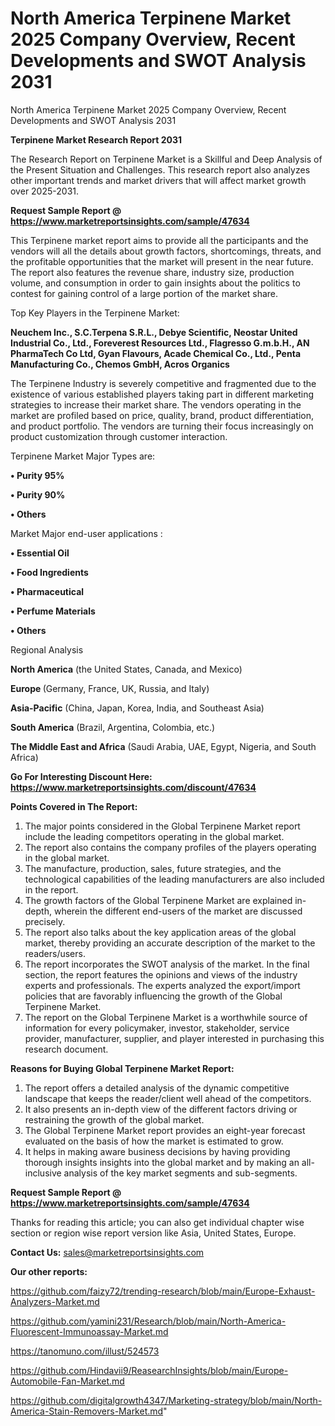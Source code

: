 # North America Terpinene Market 2025 Company Overview, Recent Developments and SWOT Analysis 2031
North America Terpinene Market 2025 Company Overview, Recent Developments and SWOT Analysis 2031

<strong>Terpinene Market Research Report 2031</strong>

The Research Report on Terpinene Market is a Skillful and Deep Analysis of the Present Situation and Challenges. This research report also analyzes other important trends and market drivers that will affect market growth over 2025-2031.

<strong>Request Sample Report @ <a href=https://www.marketreportsinsights.com/sample/47634>https://www.marketreportsinsights.com/sample/47634</a></strong>

This Terpinene market report aims to provide all the participants and the vendors will all the details about growth factors, shortcomings, threats, and the profitable opportunities that the market will present in the near future. The report also features the revenue share, industry size, production volume, and consumption in order to gain insights about the politics to contest for gaining control of a large portion of the market share.

Top Key Players in the Terpinene Market:

<strong>Neuchem Inc., S.C.Terpena S.R.L., Debye Scientific, Neostar United Industrial Co., Ltd., Foreverest Resources Ltd., Flagresso G.m.b.H., AN PharmaTech Co Ltd, Gyan Flavours, Acade Chemical Co., Ltd., Penta Manufacturing Co., Chemos GmbH, Acros Organics</strong>

The Terpinene Industry is severely competitive and fragmented due to the existence of various established players taking part in different marketing strategies to increase their market share. The vendors operating in the market are profiled based on price, quality, brand, product differentiation, and product portfolio. The vendors are turning their focus increasingly on product customization through customer interaction.

Terpinene Market Major Types are:

<strong>•  Purity 95%

•  Purity 90%

•  Others</strong>

Market Major end-user applications :

<strong>•  Essential Oil

•  Food Ingredients

•  Pharmaceutical

•  Perfume Materials

•  Others</strong>

Regional Analysis

</u><strong><b>North America</b></strong> (the United States, Canada, and Mexico)

<strong><b>Europe </b></strong>(Germany, France, UK, Russia, and Italy)

<strong><b>Asia-Pacific</b></strong> (China, Japan, Korea, India, and Southeast Asia)

<strong><b>South America</b></strong> (Brazil, Argentina, Colombia, etc.)

<strong><b>The Middle East and Africa</b></strong> (Saudi Arabia, UAE, Egypt, Nigeria, and South Africa)

<strong>Go For Interesting Discount Here: <a href=https://www.marketreportsinsights.com/discount/47634>https://www.marketreportsinsights.com/discount/47634</a></strong>

<strong>Points Covered in The Report:</strong>
<ol>
  <li>The major points considered in the Global Terpinene Market report include the leading competitors operating in the global market.</li>
  <li>The report also contains the company profiles of the players operating in the global market.</li>
  <li>The manufacture, production, sales, future strategies, and the technological capabilities of the leading manufacturers are also included in the report.</li>
  <li>The growth factors of the Global Terpinene Market are explained in-depth, wherein the different end-users of the market are discussed precisely.</li>
  <li>The report also talks about the key application areas of the global market, thereby providing an accurate description of the market to the readers/users.</li>
  <li>The report incorporates the SWOT analysis of the market. In the final section, the report features the opinions and views of the industry experts and professionals. The experts analyzed the export/import policies that are favorably influencing the growth of the Global Terpinene Market.</li>
  <li>The report on the Global Terpinene Market is a worthwhile source of information for every policymaker, investor, stakeholder, service provider, manufacturer, supplier, and player interested in purchasing this research document.</li>
</ol>
<strong>Reasons for Buying Global Terpinene Market Report:</strong>

<ol>
  <li>The report offers a detailed analysis of the dynamic competitive landscape that keeps the reader/client well ahead of the competitors.</li>
  <li>It also presents an in-depth view of the different factors driving or restraining the growth of the global market.</li>
  <li>The Global Terpinene Market report provides an eight-year forecast evaluated on the basis of how the market is estimated to grow.</li>
  <li>It helps in making aware business decisions by having providing thorough insights insights into the global market and by making an all-inclusive analysis of the key market segments and sub-segments.</li>
</ol>
<strong>Request Sample Report @ <a href=https://www.marketreportsinsights.com/sample/47634>https://www.marketreportsinsights.com/sample/47634</a></strong>


Thanks for reading this article; you can also get individual chapter wise section or region wise report version like Asia, United States, Europe.

<strong>Contact Us:</strong>
sales@marketreportsinsights.com

<strong>Our other reports:</strong>

<a href=https://github.com/faizy72/trending-research/blob/main/Europe-Exhaust-Analyzers-Market.md>https://github.com/faizy72/trending-research/blob/main/Europe-Exhaust-Analyzers-Market.md</a>

<a href=https://github.com/yamini231/Research/blob/main/North-America-Fluorescent-Immunoassay-Market.md>https://github.com/yamini231/Research/blob/main/North-America-Fluorescent-Immunoassay-Market.md</a>

<a href=https://tanomuno.com/illust/524573>https://tanomuno.com/illust/524573</a>

<a href=https://github.com/Hindavii9/ReasearchInsights/blob/main/Europe-Automobile-Fan-Market.md>https://github.com/Hindavii9/ReasearchInsights/blob/main/Europe-Automobile-Fan-Market.md</a>

<a href=https://github.com/digitalgrowth4347/Marketing-strategy/blob/main/North-America-Stain-Removers-Market.md>https://github.com/digitalgrowth4347/Marketing-strategy/blob/main/North-America-Stain-Removers-Market.md</a>"
